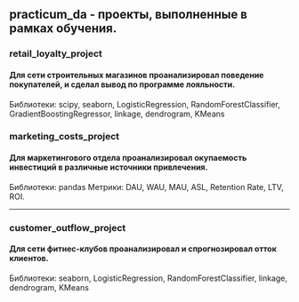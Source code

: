 ## practicum_da - проекты, выполненные в рамках обучения.

### retail_loyalty_project
#### Для сети строительных магазинов проанализировал поведение покупателей, и сделал вывод по программе лояльности.
Библиотеки: scipy, seaborn, LogisticRegression, RandomForestClassifier, GradientBoostingRegressor, linkage, dendrogram, KMeans

### marketing_costs_project
#### Для маркетингового отдела проанализировал окупаемость инвестиций в различные источники привлечения.
Библиотеки: pandas
Метрики: DAU, WAU, MAU, ASL, Retention Rate, LTV, ROI.

___
### customer_outflow_project
#### Для сети фитнес-клубов проанализировал и спрогнозировал отток клиентов.
Библиотеки: seaborn, LogisticRegression, RandomForestClassifier, linkage, dendrogram, KMeans
